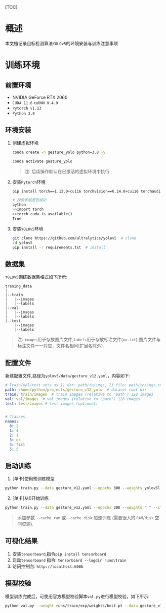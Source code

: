 [TOC]

# 概述

本文档记录目标检测算法`YOLOv5`的环境安装与训练注意事项

# 训练环境

## 前置环境

- NVIDIA GeForce RTX 2060
- `CUDA 11.6` `cuDNN 8.4.0`
- `Pytorch v1.13`
- `Python 3.8`

## 环境安装

1. 创建虚拟环境

   ```bash
   conda create -n gesture_yolo python=3.8 -y
   
   conda activate gesture_yolo
   ```

   > 注: 后续操作默认在已激活的虚拟环境中执行

2. 安装`Pytorch`环境

   ```bash
   pip install torch==1.13.0+cu116 torchvision==0.14.0+cu116 torchaudio==0.13.0 --extra-index-url https://download.pytorch.org/whl/cu116 
   
   # 校验安装是否成功
   python
   >>import torch
   >>torch.cuda.is_available()
   True
   ```

3. 安装`YOLOv5`环境

   ```bash
   git clone https://github.com/ultralytics/yolov5  # clone
   cd yolov5
   pip install -r requirements.txt  # install
   ```

##  数据集

`YOLOv5`训练数据集格式如下所示:

```
traning_data
|
|--train
|	|--images 
|	|--labels
|--val
|	|--images
|	|--labels
|--test
	|--images
	|--labels

```

> 注: `images`用于存放图片文件,`labels`用于存放标注文件(`xx.txt`),图片文件与标注文件一一对应，文件名相同(扩展名除外).

## 配置文件

新建配置文件,路径为`yolov5/data/gesture_v12.yaml`，内容如下:

```yaml
# Train/val/test sets as 1) dir: path/to/imgs, 2) file: path/to/imgs.txt, or 3) list: [path/to/imgs1, path/to/imgs2, ..]
path: /home/python/projects/gesture_v12_yolo  # dataset root dir
train: train/images  # train images (relative to 'path') 128 images
val: val/images  # val images (relative to 'path') 128 images
test: test/images # test images (optional)


# Classes
names:
  0: 2
  1: 4
  2: 1
  3: ok
  4: fist
  5: 5
```

## 启动训练

1. [单卡]使用预训练模型

```bash
python train.py --data gesture_v12.yaml --epochs 300 --weights yolov5l.pt  --batch-size 4
```

2. [单卡]从0开始训练

```bash
python train.py --data gesture_v12.yaml --epochs 300 --weights " " --cfg yolov5l.yaml  --batch-size 4
```

> 添加参数 `--cache ram` 或`--cache disk` 加速训练 (需要很大的 `RAM`/`disk` 空间资源).

## 可视化结果

1. 安装`tensorboard`,指令`pip install tensorboard`
2. 启动`tensorboard` 指令: `tensorboard --logdir runs\train `
3. 访问控制台: `http://localhost:6006`

## 模型校验

模型训练完成后，可使用官方模型校验脚本`val.py`进行模型校验，如下所示:

```bash
python val.py --weight runs/train/exp/weights/best.pt --data gesture_v12.yaml
```

